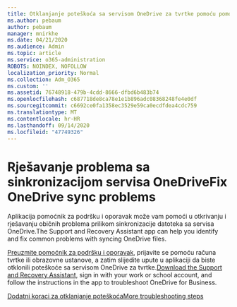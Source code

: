 ```yaml
---
title: Otklanjanje poteškoća sa servisom OneDrive za tvrtke pomoću pomoćnika za postavljanje i oporavak
ms.author: pebaum
author: pebaum
manager: mnirkhe
ms.date: 04/21/2020
ms.audience: Admin
ms.topic: article
ms.service: o365-administration
ROBOTS: NOINDEX, NOFOLLOW
localization_priority: Normal
ms.collection: Adm_O365
ms.custom: ''
ms.assetid: 76748918-479b-4cdd-8666-dfbd6b483b74
ms.openlocfilehash: c687718de8ca78e1e1b896adc08368248fe4e0df
ms.sourcegitcommit: c6692ce0fa1358ec3529e59ca0ecdfdea4cdc759
ms.translationtype: MT
ms.contentlocale: hr-HR
ms.lasthandoff: 09/14/2020
ms.locfileid: "47749326"
---
```

# <a name="fix-onedrive-sync-problems"></a><span data-ttu-id="db12c-102">Rješavanje problema sa sinkronizacijom servisa OneDrive</span><span class="sxs-lookup"><span data-stu-id="db12c-102">Fix OneDrive sync problems</span></span>

<span data-ttu-id="db12c-103">Aplikacija pomoćnik za podršku i oporavak može vam pomoći u otkrivanju i rješavanju običnih problema prilikom sinkronizacije datoteka sa servisa OneDrive.</span><span class="sxs-lookup"><span data-stu-id="db12c-103">The Support and Recovery Assistant app can help you identify and fix common problems with syncing OneDrive files.</span></span> 
  
<span data-ttu-id="db12c-104">[Preuzmite pomoćnik za podršku i oporavak](https://aka.ms/sara), prijavite se pomoću računa tvrtke ili obrazovne ustanove, a zatim slijedite upute u aplikaciji da biste otklonili poteškoće sa servisom OneDrive za tvrtke.</span><span class="sxs-lookup"><span data-stu-id="db12c-104">[Download the Support and Recovery Assistant](https://aka.ms/sara), sign in with your work or school account, and follow the instructions in the app to troubleshoot OneDrive for Business.</span></span> 
  
[<span data-ttu-id="db12c-105">Dodatni koraci za otklanjanje poteškoća</span><span class="sxs-lookup"><span data-stu-id="db12c-105">More troubleshooting steps</span></span>](https://go.microsoft.com/fwlink/?linkid=872097)
  

